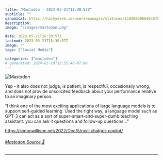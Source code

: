 ```yaml
---
title: "Mastodon - 2023-05-21T18:30:57Z"
subtitle: ""
canonical: https://hachyderm.io/users/mweagle/statuses/110408096640367862
description:
image: "/images/mastodon.png"

date: 2023-05-21T18:30:57Z
lastmod: 2023-05-21T18:30:57Z
image: ""
tags: ["Social Media"]

categories: ["mastodon"]
# generated: 2024-03-10T12:55:46-07:00
---
```

![Mastodon](/images/mastodon.png)

<p>Yep - it also does not judge, is patient, is respectful, occasionally wrong, and does not provide unsolicited feedback about your performance relative to an imaginary person. </p><p>“I think one of the most exciting applications of large language models is to support self-guided learning. Used the right way, a language model such as GPT-3 can act as a sort of super-smart-and-super-dumb teaching assistant: you can ask it questions and follow-up questions...”</p><p><a href="https://simonwillison.net/2022/Dec/5/rust-chatgpt-copilot/" target="_blank" rel="nofollow noopener noreferrer" translate="no"><span class="invisible">https://</span><span class="ellipsis">simonwillison.net/2022/Dec/5/r</span><span class="invisible">ust-chatgpt-copilot/</span></a></p>


###### [Mastodon Source 🐘](https://hachyderm.io/@mweagle/110408096640367862)

___
